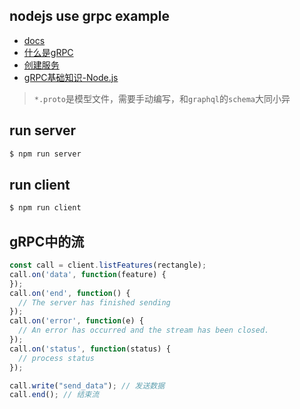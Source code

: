 ## nodejs use grpc example

- [docs](https://grpc.io/docs/quickstart/node/)
- [什么是gRPC](https://grpc.io/docs/guides/)
- [创建服务](https://grpc.io/docs/guides/concepts/)
- [gRPC基础知识-Node.js](https://grpc.io/docs/tutorials/basic/node/)

> `*.proto`是模型文件，需要手动编写，和`graphql`的`schema`大同小异

## run server
```sh
$ npm run server
```

## run client
```sh
$ npm run client
```


## gRPC中的流
```js
const call = client.listFeatures(rectangle);
call.on('data', function(feature) {
});
call.on('end', function() {
  // The server has finished sending
});
call.on('error', function(e) {
  // An error has occurred and the stream has been closed.
});
call.on('status', function(status) {
  // process status
});

call.write("send_data"); // 发送数据
call.end(); // 结束流
```